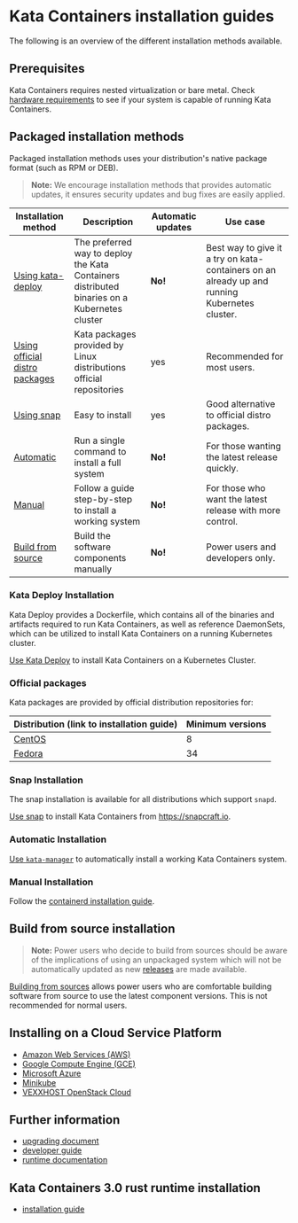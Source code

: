 # Kata Containers installation guides

The following is an overview of the different installation methods available. 

## Prerequisites

Kata Containers requires nested virtualization or bare metal. Check 
[hardware requirements](/src/runtime/README.md#hardware-requirements) to see if your system is capable of running Kata 
Containers.

## Packaged installation methods

Packaged installation methods uses your distribution's native package format (such as RPM or DEB).

> **Note:** We encourage installation methods that provides automatic updates, it ensures security updates and bug fixes are
> easily applied.

| Installation method                                  | Description                                                                                  | Automatic updates | Use case                                                                                      |
|------------------------------------------------------|----------------------------------------------------------------------------------------------|-------------------|-----------------------------------------------------------------------------------------------|
| [Using kata-deploy](#kata-deploy-installation)       | The preferred way to deploy the Kata Containers distributed binaries on a Kubernetes cluster | **No!**           | Best way to give it a try on kata-containers on an already up and running Kubernetes cluster. | 
| [Using official distro packages](#official-packages) | Kata packages provided by Linux distributions official repositories                          | yes               | Recommended for most users.                                                                   |
| [Using snap](#snap-installation)                     | Easy to install                                                                              | yes               | Good alternative to official distro packages.                                                 |
| [Automatic](#automatic-installation)                 | Run a single command to install a full system                                                | **No!**           | For those wanting the latest release quickly.                                                 |
| [Manual](#manual-installation)                       | Follow a guide step-by-step to install a working system                                      | **No!**           | For those who want the latest release with more control.                                      |
| [Build from source](#build-from-source-installation) | Build the software components manually                                                       | **No!**           | Power users and developers only.                                                              |

### Kata Deploy Installation

Kata Deploy provides a Dockerfile, which contains all of the binaries and
artifacts required to run Kata Containers, as well as reference DaemonSets,
which can be utilized to install Kata Containers on a running Kubernetes
cluster.

[Use Kata Deploy](/tools/packaging/kata-deploy/README.md) to install Kata Containers on a Kubernetes Cluster.

### Official packages

Kata packages are provided by official distribution repositories for:

| Distribution (link to installation guide)                | Minimum versions                                                               |
|----------------------------------------------------------|--------------------------------------------------------------------------------|
| [CentOS](centos-installation-guide.md)                   | 8                                                                              |
| [Fedora](fedora-installation-guide.md)                   | 34                                                                             |

### Snap Installation

The snap installation is available for all distributions which support `snapd`.

[Use snap](snap-installation-guide.md) to install Kata Containers from https://snapcraft.io.

### Automatic Installation

[Use `kata-manager`](/utils/README.md) to automatically install a working Kata Containers system.

### Manual Installation

Follow the [containerd installation guide](container-manager/containerd/containerd-install.md).

## Build from source installation

> **Note:** Power users who decide to build from sources should be aware of the
> implications of using an unpackaged system which will not be automatically
> updated as new [releases](../Stable-Branch-Strategy.md) are made available.

[Building from sources](../Developer-Guide.md#initial-setup)  allows power users
who are comfortable building software from source to use the latest component
versions. This is not recommended for normal users.

## Installing on a Cloud Service Platform

* [Amazon Web Services (AWS)](aws-installation-guide.md)
* [Google Compute Engine (GCE)](gce-installation-guide.md)
* [Microsoft Azure](azure-installation-guide.md)
* [Minikube](minikube-installation-guide.md)
* [VEXXHOST OpenStack Cloud](vexxhost-installation-guide.md)

## Further information

* [upgrading document](../Upgrading.md)
* [developer guide](../Developer-Guide.md)
* [runtime documentation](../../src/runtime/README.md)

## Kata Containers 3.0 rust runtime installation
* [installation guide](../install/kata-containers-3.0-rust-runtime-installation-guide.md)
